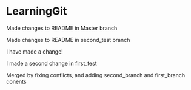 # LearningGit


Made changes to README in Master branch

Made changes to README in second_test branch

I have made a change!

I made a second change in first_test

Merged by fixing conflicts, and adding second_branch and first_branch conents
